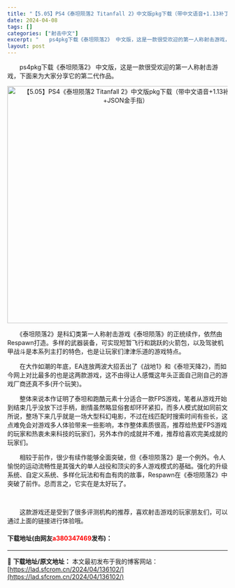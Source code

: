 ```yaml
---
title: "【5.05】PS4《泰坦陨落2 Titanfall 2》中文版pkg下载（带中文语音+1.13补丁+JSON金手指）"
date: 2024-04-08
tags: []
categories: ["射击中文"]
excerpt: "　　ps4pkg下载《泰坦陨落2》 中文版，这是一款很受欢迎的第一人称射击游戏，下面来为大家分享它的第二代作品。 　　《泰坦陨落2》是科幻类第一人称射击游戏《泰坦陨落》的正统续作，依然由Respawn打造。多样的武器装备，可实现短暂飞行和跳跃的火箭包，以及驾驶机甲战斗是本系列主打的特色，也是让玩家们&hellip;"
layout: post
---
```


 <p>　　ps4pkg下载《泰坦陨落2》 中文版，这是一款很受欢迎的第一人称射击游戏，下面来为大家分享它的第二代作品。</p> <p align="center"><img align="" border="0" src="https://lad.sfcrom.cn/wp-content/uploads/2024/04/20240408_66135f039b699.webp" width="542" alt="【5.05】PS4《泰坦陨落2 Titanfall 2》中文版pkg下载（带中文语音+1.13补丁+JSON金手指）" /></p> <p>　　《泰坦陨落2》是科幻类第一人称射击游戏《泰坦陨落》的正统续作，依然由Respawn打造。多样的武器装备，可实现短暂飞行和跳跃的火箭包，以及驾驶机甲战斗是本系列主打的特色，也是让玩家们津津乐道的游戏特点。</p> <p>　　在大作如潮的年底，EA连放两波大招丢出了《战地1》和《泰坦天降2》，而如今网上对比最多的也是这两款游戏，这不由得让人感慨这年头正面自己刚自己的游戏厂商还真不多(开个玩笑)。</p> <p>　　整体来说本作证明了泰坦和跑酷元素十分适合一款FPS游戏，笔者从游戏开始到结束几乎没放下过手柄，剧情虽然略显俗套却环环紧扣，而多人模式就如同前文所说，整场下来几乎就是一场大型科幻电影，不过在线匹配时搜索时间有些长，这点难免会对游戏多人体验带来一些影响，本作整体素质很高，推荐给热爱FPS游戏的玩家和热衷未来科技的玩家们，另外本作的成就并不难，推荐给喜欢完美成就的玩家们。</p> <p>　　相较于前作，很少有续作能够全面突破，但《泰坦陨落2》是一个例外。令人愉悦的运动流畅性是其强大的单人战役和顶尖的多人游戏模式的基础。强化的升级系统、自定义系统、多样化玩法和有血有肉的故事，Respawn在《泰坦陨落2》中突破了前作。总而言之，它实在是太好玩了。</p> <p>&nbsp;</p> <p>　　这款游戏还是受到了很多评测机构的推荐，喜欢射击游戏的玩家朋友们，可以通过上面的链接进行体验哦。</p> <p><h4>下载地址(由网友<font color="red">a380347469</font>发布)：</h4></p> 

---
📖 **下载地址/原文地址：** 本文最初发布于我的博客网站：[https://lad.sfcrom.cn/2024/04/136102/](https://lad.sfcrom.cn/2024/04/136102/)
